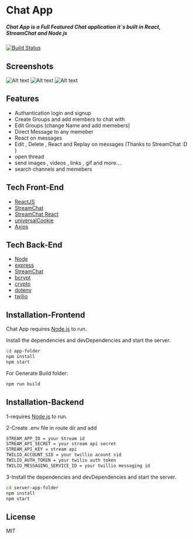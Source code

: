 # Chat App

##### Chat App is a Full Featured Chat application it`s built in React, StreamChat and Node js

[![Build Status](https://i.postimg.cc/CKsKYLMd/Logo.png)](https://travis-ci.org/joemccann/dillinger)

## Screenshots

![Alt text](https://i.postimg.cc/C1KJs5zq/chat.png "Group chat Page")
![Alt text](https://i.postimg.cc/Vsxpm9JZ/chat2.png "Signup Page")
![Alt text](https://i.postimg.cc/gkKDQ38Z/chat3.png "Login Page")

## Features

- Authantication login and signup
- Create Groups and add members to chat with
- Edit Groups (change Name and add memebers)
- Direct Message to any memeber
- React on messages
- Edit , Delete , React and Replay on messages (Thanks to StreamChat :D )
- open thread
- send images , videos , links , gif and more....
- search channels and memebers

## Tech Front-End

- [ReactJS](https://reactjs.org/)
- [StreamChat](https://getstream.io/)
- [StreamChat React](https://www.npmjs.com/package/stream-chat-react)
- [universalCookie](https://www.npmjs.com/package/universal-cookie)
- [Axios](https://www.npmjs.com/package/axios)

## Tech Back-End

- [Node](https://nodejs.org/en/)
- [express](https://www.npmjs.com/package/express)
- [StreamChat](https://getstream.io/)
- [bcrypt](https://www.npmjs.com/package/bcrypt)
- [crypto](https://www.npmjs.com/package/crypto)
- [dotenv](https://www.npmjs.com/package/dotenv)
- [twilio](https://www.npmjs.com/package/twilio)

## Installation-Frontend

Chat App requires [Node.js](https://nodejs.org/) to run.

Install the dependencies and devDependencies and start the server.

```sh
cd app-folder
npm install
npm start
```

For Generate Build folder:

```sh
npm run build
```

## Installation-Backend

1-requires [Node.js](https://nodejs.org/) to run.

2-Create .env file in route dir and add

```bash
STREAM_APP_ID = your Stream id
STREAM_API_SECRET = your stream api secret
STREAM_API_KEY = stream api
TWILIO_ACCOUNT_SID = your twillio acount sid
TWILIO_AUTH_TOKEN = your twilio auth token
TWILIO_MESSAGING_SERVICE_ID = your twillio messaging id

```

3-Install the dependencies and devDependencies and start the server.

```sh
cd server-app-folder
npm install
npm start
```

## License

MIT
